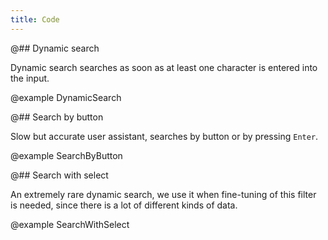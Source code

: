 ```yaml
---
title: Code
---
```


@## Dynamic search

Dynamic search searches as soon as at least one character is entered into the input.

@example DynamicSearch

@## Search by button

Slow but accurate user assistant, searches by button or by pressing `Enter`.

@example SearchByButton

@## Search with select

An extremely rare dynamic search, we use it when fine-tuning of this filter is needed, since there is a lot of different kinds of data.

@example SearchWithSelect
